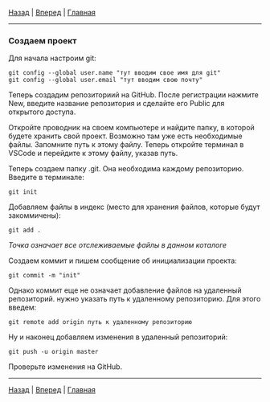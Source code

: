 [Назад](./gitignore.md) | 
[Вперед](./Справочник.md) | 
[Главная](./readme.md)

---

### Создаем проект

Для начала настроим git:

~~~
git config --global user.name "тут вводим свое имя для git"
git config --global user.email "тут вводим свою почту"
~~~

Теперь создадим репозиториий на GitHub. После регистрации нажмите New, введите название репозитория и сделайте его Public для открытого доступа.

Откройте проводник на своем компьютере и найдите папку, в которой будете хранить свой проект. Возможно там уже есть необходимые файлы. 
Запомните путь к этому файлу. Теперь откройте терминал в VSCode и перейдите к этому файлу, указав путь.

Теперь создаем папку .git. Она необходима каждому репозиторию.
Введите в терминале:

~~~
git init
~~~

Добавляем файлы в индекс (место для хранения файлов, которые будут закоммичены):

~~~
git add .
~~~
*Точка означает все отслеживаемые файлы в данном коталоге*

Создаем коммит и пишем сообщение об инициализации проекта:

~~~
git commit -m "init"
~~~

Однако коммит еще не означает добавление файлов на удаленный репозиторий. нужно указать путь к удаленному репозиторию. Для этого введем:

~~~
git remote add origin путь к удаленному репозиторию
~~~

Ну и наконец добавляем изменения в удаленный репозиторий:

~~~
git push -u origin master
~~~

Проверьте изменения на GitHub.

---

[Назад](./gitignore.md) | 
[Вперед](./Справочник.md) | 
[Главная](./readme.md)